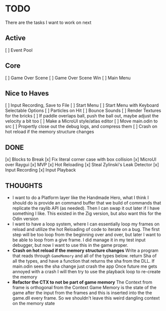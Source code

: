 # TODO

There are the tasks I want to work on next

## Active

[ ] Event Pool

## Core

[ ] Game Over Scene
[ ] Game Over Scene Win
[ ] Main Menu

## Nice to Haves

[ ] Input Recording, Save to File
[ ] Start Menu
[ ] Start Menu with Keyboard Selectable Options
[ ] Particles on Hit
[ ] Bounce Sounds
[ ] Render Textures for the bricks
[ ] If paddle overlaps ball,
push the ball out, maybe adjust the velocity a bit too
[ ] Make a MicroUI style/atlas editor
[ ] Move main.odin to src
[ ] Propertly close out the debug logs, and compress them
[ ] Crash on hot reload if the memory structure changes

## DONE

[x] Blocks to Break
[x] Fix literal corner case with box collision
[x] MicroUI over Raygui
[x] MVP
[x] Hot Reloading
[x] Steal Zylinski's Leak Detector
[x] Input Recording
[x] Input Playback

## THOUGHTS

- I want to do a Platform layer like the Handmade Hero,
  what I think I should do is provide an command buffer
  that we build of commands that replicate the
  raylib API (as needed). Then I can swap it out later
  if I have something I like. This existed in the Zig
  version, but also want this for the Odin version
- I want to have a loop system, where I can essentially
  loop my frames on reload and utilize the hot Reloading
  of code to iterate on a bug. The first step will be too
  loop from the beginning over and over, but later I want
  to be able to loop from a give frame. I did manage it in
  my test input debugger, but now I want to use this in the
  game proper.
- **Crash on hot reload if the memory structure changes**
  Write a program that reads through `GameMemory` and
  all of the types below. return Sha of all the types,
  and have a function that returns the sha from the DLL.
  If main.odin sees the sha change just crash the app
  Once future me gets annoyed with a crash I will then
  try to use the playback loop to re-create the memory
- **Refactor the CTX to not be part of game memory**
  The Context from frame is orthogonal from the Context
  Game Memory is the state of the game after the input from the frames
  and this is inserted into the the game.dll every frame. So we shouldn't
  leave this weird dangling context on the memory state
